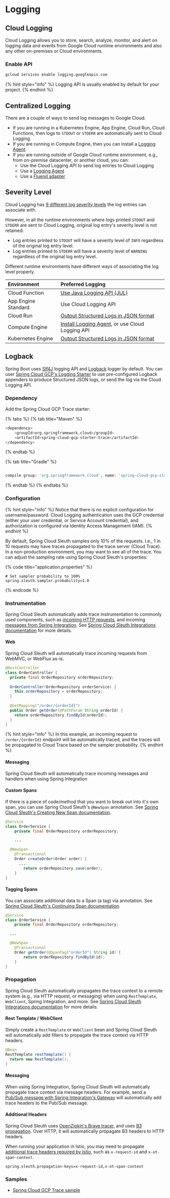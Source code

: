 # Logging

## Cloud Logging

Cloud Logging allows you to store, search, analyze, monitor, and alert on logging data and events from Google Cloud runtime environments and also any other on-premises or Cloud environments.

### Enable API

```bash
gcloud services enable logging.googleapis.com
```

{% hint style="info" %}
Logging API is usually enabled by default for your project.
{% endhint %}

## Centralized Logging

There are a couple of ways to send log messages to Google Cloud.

* If you are running in a Kubernetes Engine,  App Engine, Cloud Run, Cloud Functions, then logs to `STDOUT` or `STDERR` are automatically sent to Cloud Logging.
* If you are running in Compute Engine, then you can install a [Logging Agent](https://cloud.google.com/logging/docs/agent/installation).
* If you are running outside of Google Cloud runtime environment, e.g., from on-premise datacenter, or another cloud, you can:
  * Use the Cloud Logging API to send log entries to Cloud Logging
  * Use a [Logging Agent](https://cloud.google.com/logging/docs/agent/installation)
  * Use a [Fluend adapter](https://github.com/GoogleCloudPlatform/google-fluentd)

## Severity Level

Cloud Logging has [9 different log severity levels](https://cloud.google.com/logging/docs/reference/v2/rest/v2/LogEntry#LogSeverity) the log entries can associate with.

However, in all the runtime environments where logs printed `STDOUT` and `STDERR` are sent to Cloud Logging, original log entry's severity level is not retained:

* Log entries printed to `STDOUT` will have a severity level of `INFO` regardless of the original log entry level.
* Log entries printed to `STDERR` will have a severity level of `WARNING` regardless of the original log entry level.

Different runtime environments have different ways of associating the log level properly.

| Environment | Preferred Logging |
| :--- | :--- |
| Cloud Function | [Use Java Logging API \(JUL\)](https://cloud.google.com/functions/docs/concepts/java-logging) |
| App Engine Standard | Use Cloud Logging API |
| Cloud Run | [Output Structured Logs in JSON format](https://cloud.google.com/logging/docs/structured-logging) |
| Compute Engine | [Install Logging Agent](https://cloud.google.com/logging/docs/agent/installation), or use Cloud Logging API |
| Kubernetes Engine | [Output Structured Logs in JSON format](https://cloud.google.com/logging/docs/structured-logging) |

## Logback

Spring Boot uses [Slf4J](http://www.slf4j.org/) logging API and [Logback](http://logback.qos.ch/) logger by default. You can user [Spring Cloud GCP's Logging Starter](https://cloud.spring.io/spring-cloud-static/spring-cloud-gcp/1.2.3.RELEASE/reference/html/#stackdriver-logging) to use pre-configured Logback appenders to produce Structured JSON logs, or send the log via the Cloud Logging API.

### Dependency

Add the Spring Cloud GCP Trace starter:

{% tabs %}
{% tab title="Maven" %}
```bash
<dependency>
    <groupId>org.springframework.cloud</groupId>
    <artifactId>spring-cloud-gcp-starter-trace</artifactId>
</dependency>
```
{% endtab %}

{% tab title="Gradle" %}
```bash

compile group: 'org.springframework.cloud', name: 'spring-cloud-gcp-starter-trace'
```
{% endtab %}
{% endtabs %}

### Configuration

{% hint style="info" %}
Notice that there is no explicit configuration for username/password. Cloud Logging authentication uses the GCP credential \(either your user credential, or Service Account credential\), and authorization is configured via Identity Access Management \(IAM\).
{% endhint %}

By default, Spring Cloud Sleuth samples only 10% of the requests.  I.e., 1 in 10 requests may have traces propagated to the trace server \(Cloud Trace\). In a non-production environment, you may want to see all of the trace. You can adjust the sampling rate using Spring Cloud Sleuth's properties:

{% code title="application.properties" %}
```text
# Set sampler probability to 100%
spring.sleuth.sampler.probability=1.0
```
{% endcode %}

### Instrumentation

Spring Cloud Sleuth automatically adds trace instrumentation to commonly used components, such as [incoming HTTP requests](https://docs.spring.io/spring-cloud-sleuth/docs/2.2.x-SNAPSHOT/reference/html/#http-integration), and incoming [messages from Spring Integration](https://docs.spring.io/spring-cloud-sleuth/docs/2.2.x-SNAPSHOT/reference/html/#messaging-2). See [Spring Cloud Sleuth Integrations documentation](https://docs.spring.io/spring-cloud-sleuth/docs/2.2.x-SNAPSHOT/reference/html/#integrations) for more details.

#### Web

Spring Cloud Sleuth will automatically trace incoming requests from WebMVC, or WebFlux as-is.

```java
@RestController
class OrderController {
  private final OrderRepository orderRepository;
  
  OrderController(OrderRepository orderService) {
    this.orderRepository = orderRepository;
  }
  
  @GetMapping("/order/{orderId}")
  public Order getOrder(@PathParam String orderId) {
    return orderRepository.findById(orderId);
  }
}
```

{% hint style="info" %}
In this example, an incoming request to `/order/{orderId}` endpoint will be automatically traced, and the traces will be propagated to Cloud Trace based on the sampler probability.
{% endhint %}

#### Messaging

Spring Cloud Sleuth will automatically trace incoming messages and handlers when using Spring Integration

#### Custom Spans

If there is a piece of code/method that you want to break out into it's own span, you can use Spring Cloud Sleuth's `@NewSpan` annotation. See [Spring Cloud Sleuth's Creating New Span documentation](https://docs.spring.io/spring-cloud-sleuth/docs/2.2.x-SNAPSHOT/reference/html/#creating-new-spans).



```java
@Service
class OrderService {
	private final OrderRepository orderRepository;

	...

  @NewSpan
	@Transactional
	Order createOrder(Order order) {
	  ...
		return orderRepository.save(order);
	}
}
```

#### Tagging Spans

You can associate additional data to a Span \(a tag\) via annotation. See [Spring Cloud Sleuth's Continuing Span documentation](https://docs.spring.io/spring-cloud-sleuth/docs/2.2.x-SNAPSHOT/reference/html/#continuing-spans-2).



```java
@Service
class OrderService {
	private final OrderRepository orderRepository;

  ...

  @NewSpan
	@Transactional
	Order getOrder(@SpanTag("orderId") String id) {
		return orderRepository.findById(id);
	}
}
```

### Propagation

Spring Cloud Sleuth automatically propagates the trace context to a remote system \(e.g., via HTTP request, or messaging\) when using `RestTemplate`, `WebClient`, Spring Integration, and more. See [Spring Cloud Sleuth Integrations documentation](https://docs.spring.io/spring-cloud-sleuth/docs/2.2.x-SNAPSHOT/reference/html/#integrations) for more details.

#### Rest Template / WebClient

Simply create a `RestTemplate` or `WebClient` bean and Spring Cloud Sleuth will automatically add filters to propagate the trace context via HTTP headers.

```java
@Bean
RestTemplate restTemplate() {
  return new RestTemplate();
}
```

#### Messaging

When using Spring Integration, Spring Cloud Sleuth will automatically propagate trace context via message headers. For example, send a [Pub/Sub message with Spring Integration's Gateway](messaging.md#spring-integration) will automatically add trace headers to the Pub/Sub message.

#### Additional Headers

Spring Cloud Sleuth uses [OpenZipkin's Brave tracer](https://github.com/openzipkin/brave), and uses [B3 propagation](https://github.com/openzipkin/b3-propagation). Over HTTP, it will automatically propagate B3 headers to HTTP headers.

When running your application in Istio, you may need to propagate [additional trace headers required by Istio](https://istio.io/latest/faq/distributed-tracing/#how-to-support-tracing), such as `x-request-id` and `x-ot-span-context`.

```text
spring.sleuth.propagation-keys=x-request-id,x-ot-span-context
```

### Samples

* [Spring Cloud GCP Trace sample](https://github.com/spring-cloud/spring-cloud-gcp/tree/master/spring-cloud-gcp-samples/spring-cloud-gcp-trace-sample)

